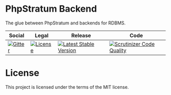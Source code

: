 # PhpStratum Backend

The glue between PhpStratum and backends for RDBMS.

<table>
<thead>
<tr>
<th>Social</th>
<th>Legal</th>
<th>Release</th>
<th>Code</th>
</tr>
</thead>
<tbody>
<tr>
<td>
<a href="https://gitter.im/SetBased/php-stratum?utm_source=badge&utm_medium=badge&utm_campaign=pr-badge"><img src="https://badges.gitter.im/SetBased/php-stratum.svg" alt="Gitter"/></a>
</td>
<td>
<a href="https://packagist.org/packages/setbased/php-stratum-backend"><img src="https://poser.pugx.org/setbased/php-stratum-backend/license" alt="License"/></a>
</td>
<td>
<a href="https://packagist.org/packages/setbased/php-stratum-backend"><img src="https://poser.pugx.org/setbased/php-stratum-backend/v/stable" alt="Latest Stable Version"/></a><br/>
</td>
<td>
<a href="https://scrutinizer-ci.com/g/SetBased/php-stratum-backend/?branch=master"><img src="https://scrutinizer-ci.com/g/SetBased/php-stratum/badges/quality-score.png?b=master" alt="Scrutinizer Code Quality"/></a>
</td>
</tr>
</tbody>
</table>

License
=======

This project is licensed under the terms of the MIT license.
